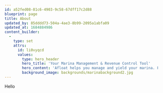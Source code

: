 ```yaml
---
id: a52fed08-81c6-4903-9c58-67dff17c2d88
blueprint: page
title: About
updated_by: 85dddd73-504a-4ae3-8b99-2095a1abfa09
updated_at: 1684884986
content_builder:
  -
    type: set
    attrs:
      id: li0vyqcd
      values:
        type: hero_header
        hero_title: 'Your Marina Management & Revenue Control Tool'
        hero_content: 'Afloat helps you manage and yield your marina. From managing berth contracts, to selling add-on services, Afloat adds value to increase revenue and provides real value to customers.'
        background_image: backgrounds/marinabackground2.jpg
---
```

Hello